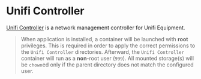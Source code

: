 # Unifi Controller

[Unifi Controller](https://github.com/goofball222/unifi) is a network management controller for Unifi Equipment.

> When application is installed, a container will be launched with **root** privileges.
> This is required in order to apply the correct permissions to the `Unifi Controller` directories.
> Afterward, the `Unifi Controller` container will run as a **non**-root user (`999`).
> All mounted storage(s) will be `chown`ed only if the parent directory does not match the configured user.
